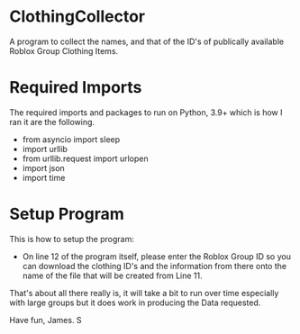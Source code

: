 # ClothingCollector
A program to collect the names, and that of the ID's of publically available Roblox Group Clothing Items.

# Required Imports
The required imports and packages to run on Python, 3.9+ which is how I ran it are the following.

- from asyncio import sleep
- import urllib
- from urllib.request import urlopen
- import json
- import time

# Setup Program
This is how to setup the program:

- On line 12 of the program itself, please enter the Roblox Group ID so you can download the clothing ID's and the information from there onto the name of the file that will be created from Line 11.

That's about all there really is, it will take a bit to run over time especially with large groups but it does work in producing the Data requested.

Have fun,
James. S
